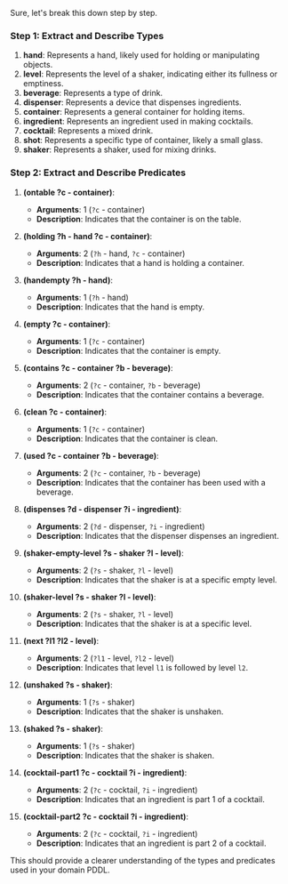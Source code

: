 Sure, let's break this down step by step.

### Step 1: Extract and Describe Types

1. **hand**: Represents a hand, likely used for holding or manipulating objects.
2. **level**: Represents the level of a shaker, indicating either its fullness or emptiness.
3. **beverage**: Represents a type of drink.
4. **dispenser**: Represents a device that dispenses ingredients.
5. **container**: Represents a general container for holding items.
6. **ingredient**: Represents an ingredient used in making cocktails.
7. **cocktail**: Represents a mixed drink.
8. **shot**: Represents a specific type of container, likely a small glass.
9. **shaker**: Represents a shaker, used for mixing drinks.

### Step 2: Extract and Describe Predicates

1. **(ontable ?c - container)**: 
    - **Arguments**: 1 (`?c` - container)
    - **Description**: Indicates that the container is on the table.

2. **(holding ?h - hand ?c - container)**: 
    - **Arguments**: 2 (`?h` - hand, `?c` - container)
    - **Description**: Indicates that a hand is holding a container.

3. **(handempty ?h - hand)**: 
    - **Arguments**: 1 (`?h` - hand)
    - **Description**: Indicates that the hand is empty.

4. **(empty ?c - container)**: 
    - **Arguments**: 1 (`?c` - container)
    - **Description**: Indicates that the container is empty.

5. **(contains ?c - container ?b - beverage)**: 
    - **Arguments**: 2 (`?c` - container, `?b` - beverage)
    - **Description**: Indicates that the container contains a beverage.

6. **(clean ?c - container)**: 
    - **Arguments**: 1 (`?c` - container)
    - **Description**: Indicates that the container is clean.

7. **(used ?c - container ?b - beverage)**: 
    - **Arguments**: 2 (`?c` - container, `?b` - beverage)
    - **Description**: Indicates that the container has been used with a beverage.

8. **(dispenses ?d - dispenser ?i - ingredient)**: 
    - **Arguments**: 2 (`?d` - dispenser, `?i` - ingredient)
    - **Description**: Indicates that the dispenser dispenses an ingredient.

9. **(shaker-empty-level ?s - shaker ?l - level)**: 
    - **Arguments**: 2 (`?s` - shaker, `?l` - level)
    - **Description**: Indicates that the shaker is at a specific empty level.

10. **(shaker-level ?s - shaker ?l - level)**: 
    - **Arguments**: 2 (`?s` - shaker, `?l` - level)
    - **Description**: Indicates that the shaker is at a specific level.

11. **(next ?l1 ?l2 - level)**: 
    - **Arguments**: 2 (`?l1` - level, `?l2` - level)
    - **Description**: Indicates that level `l1` is followed by level `l2`.

12. **(unshaked ?s - shaker)**: 
    - **Arguments**: 1 (`?s` - shaker)
    - **Description**: Indicates that the shaker is unshaken.

13. **(shaked ?s - shaker)**: 
    - **Arguments**: 1 (`?s` - shaker)
    - **Description**: Indicates that the shaker is shaken.

14. **(cocktail-part1 ?c - cocktail ?i - ingredient)**: 
    - **Arguments**: 2 (`?c` - cocktail, `?i` - ingredient)
    - **Description**: Indicates that an ingredient is part 1 of a cocktail.

15. **(cocktail-part2 ?c - cocktail ?i - ingredient)**: 
    - **Arguments**: 2 (`?c` - cocktail, `?i` - ingredient)
    - **Description**: Indicates that an ingredient is part 2 of a cocktail.

This should provide a clearer understanding of the types and predicates used in your domain PDDL.
